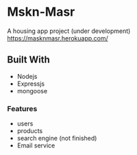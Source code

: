 # Mskn-Masr
A housing app project (under development)
https://masknmasr.herokuapp.com/

## Built With
* Nodejs
* Expressjs
* mongoose

### Features
* users
* products
* search engine (not finished)
* Email service


